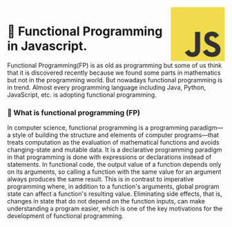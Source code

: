 <img src="images/javascript.png" width="125px" align="right"/>

# 🙉 Functional Programming in Javascript.
Functional Programming(FP) is as old as programming but some of us think that it is discovered recently because we found some parts in mathematics but not in the programming world. But nowadays functional programming is in trend. Almost every programming language including Java, Python, JavaScript, etc. is adopting functional programming.

### 🤖  What is functional programming (FP) 

In computer science, functional programming is a programming paradigm—a style of building the structure and elements of computer programs—that treats computation as the evaluation of mathematical functions and avoids changing-state and mutable data. It is a declarative programming paradigm in that programming is done with expressions or declarations instead of statements. In functional code, the output value of a function depends only on its arguments, so calling a function with the same value for an argument always produces the same result. This is in contrast to imperative programming where, in addition to a function's arguments, global program state can affect a function's resulting value. Eliminating side effects, that is, changes in state that do not depend on the function inputs, can make understanding a program easier, which is one of the key motivations for the development of functional programming.





